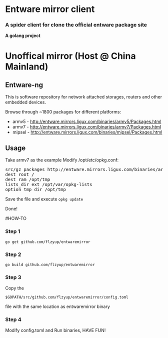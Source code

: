 # Entware mirror client

### A spider client for clone the official entware package site


**A golang project**

# Unoffical mirror (Host @ China Mainland)
## Entware-ng

This is software repository for network attached storages, routers and other embedded devices.

Browse through ~1800 packages for different platforms:

* armv5 - http://entware.mirrors.ligux.com/binaries/armv5/Packages.html
* armv7 - http://entware.mirrors.ligux.com/binaries/armv7/Packages.html
* mipsel - http://entware.mirrors.ligux.com/binaries/mipsel/Packages.html

## Usage

Take armv7 as the example
Modify /opt/etc/opkg.conf:

<pre>
src/gz packages http://entware.mirrors.ligux.com/binaries/armv7
dest root /
dest ram /opt/tmp
lists_dir ext /opt/var/opkg-lists
option tmp_dir /opt/tmp
</pre>

Save the file and execute `opkg update`

Done!

#HOW-TO

### Step 1

`
go get github.com/flzyup/entwaremirror
`

### Step 2
`
go build github.com/flzyup/entwaremirror
`

### Step 3

Copy the 

`
$GOPATH/src/github.com/flzyup/entwaremirror/config.toml 
`

file with the same location as entwaremirror binary

### Step 4

Modify config.toml and Run binaries, HAVE FUN!